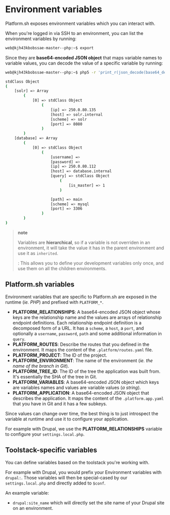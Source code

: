 Environment variables
=====================

Platform.sh exposes environment variables which you can interact with.

When you're logged in via SSH to an environment, you can list the
environment variables by running:

```bash
web@kjh43kbobssae-master--php:~$ export
```

Since they are **base64-encoded JSON object** that maps variable names
to variable values, you can decode the value of a specific variable by
running:

```bash
web@kjh43kbobssae-master--php:~$ php5 -r 'print_r(json_decode(base64_decode(getenv("PLATFORM_RELATIONSHIPS"))));'

stdClass Object
(
    [solr] => Array
        (
            [0] => stdClass Object
                (
                    [ip] => 250.0.80.135
                    [host] => solr.internal
                    [scheme] => solr
                    [port] => 8080
                )
        )
    [database] => Array
        (
            [0] => stdClass Object
                (
                    [username] =>
                    [password] =>
                    [ip] => 250.0.80.112
                    [host] => database.internal
                    [query] => stdClass Object
                        (
                            [is_master] => 1
                        )

                    [path] => main
                    [scheme] => mysql
                    [port] => 3306
                )
        )
)
```

> **note**
>
> Variables are **hierarchical**, so if a variable is not overriden in an environment, it will take the value it has in the parent environment and use it as `inherited`.
>
> :   This allows you to define your development variables only once,
>     and use them on all the children environments.
>
Platform.sh variables
---------------------

Environment variables that are specific to Platform.sh are exposed in
the runtime (*ie. PHP*) and prefixed with `PLATFORM_*`.

-   **PLATFORM\_RELATIONSHIPS**: A base64-encoded JSON object whose keys
    are the relationship name and the values are arrays of relationship
    endpoint definitions. Each relationship endpoint definition is a
    decomposed form of a URL. It has a `scheme`, a `host`, a `port`, and
    optionally a `username`, `password`, `path` and some additional
    information in `query`.
-   **PLATFORM\_ROUTES**: Describe the routes that you defined in the
    environment. It maps the content of the `.platform/routes.yaml`
    file.
-   **PLATFORM\_PROJECT**: The ID of the project.
-   **PLATFORM\_ENVIRONMENT**: The name of the environment (*ie. the
    name of the branch in Git*).
-   **PLATFORM\_TREE\_ID**: The ID of the tree the application was built
    from. It's essentially the SHA of the tree in Git.
-   **PLATFORM\_VARIABLES**: A base64-encoded JSON object which keys are
    variables names and values are variable values (*a string*).
-   **PLATFORM\_APPLICATION**: A base64-encoded JSON object that
    describes the application. It maps the content of the
    `.platform.app.yaml` that you have in Git and it has a few subkeys.

Since values can change over time, the best thing is to just introspect
the variable at runtime and use it to configure your application.

For example with Drupal, we use the **PLATFORM\_RELATIONSHIPS** variable
to configure your `settings.local.php`.

Toolstack-specific variables
----------------------------

You can define variables based on the toolstack you're working with.

For example with Drupal, you would prefix your Environment variables
with `drupal:`. Those variables will then be special-cased by our
`settings.local.php` and directly added to `$conf`.

An example variable:

-   `drupal:site_name` which will directly set the site name of your
    Drupal site on an environment.

